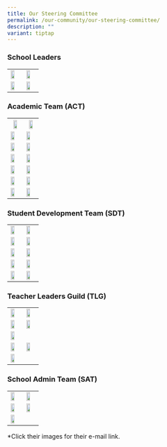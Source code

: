 ```yaml
---
title: Our Steering Committee
permalink: /our-community/our-steering-committee/
description: ""
variant: tiptap
---
```

<h3>School Leaders</h3>
<table>
<tbody>
<tr>
<td rowspan="1" colspan="1"><a class="isomer-image-wrapper" href="mailto: Townsvilleps@moe.edu.sg"><img style="width: 65%;" height="auto" width="100%" alt="" src="/images/School Leaders/mr eddie foo.jpg"></a>
</td>
<td rowspan="1" colspan="1"><a class="isomer-image-wrapper" href="mailto: Townsvilleps@moe.edu.sg"><img style="width: 65%;" height="auto" width="100%" alt="" src="/images/School Leaders/ms lynette fernandez.jpg"></a>
</td>
</tr>
<tr>
<td rowspan="1" colspan="1"><a class="isomer-image-wrapper" href="mailto: Townsvilleps@moe.edu.sg"><img style="width: 65%;" height="auto" width="100%" alt="" src="/images/School Leaders/mr sunny ho.jpg"></a>
</td>
<td rowspan="1" colspan="1"><a class="isomer-image-wrapper" href="mailto: Townsvilleps@moe.edu.sg"><img style="width: 65%;" height="auto" width="100%" alt="" src="/images/School Leaders/mr martin velan anthony.jpg"></a>
</td>
</tr>
</tbody>
</table>
<h3>Academic Team (ACT)</h3>
<table>
<tbody>
<tr>
<th rowspan="1" colspan="1"><a class="isomer-image-wrapper" href="mailto: Townsvilleps@moe.edu.sg"><img style="width: 65%;" height="auto" width="100%" alt="" src="/images/School Leaders/Mr_Sunny_Ho_2.jpg"></a>
</th>
<th rowspan="1" colspan="1"><a class="isomer-image-wrapper" href="mailto: ong_chor_meng@moe.edu.sg"><img style="width: 65%;" height="auto" width="100%" alt="" src="/images/Teaching Staff/Ms_Ong_Chor_Meng_2.jpg"></a>
</th>
</tr>
<tr>
<td rowspan="1" colspan="1"><a class="isomer-image-wrapper" href="mailto: shanthi_deenathayalan@moe.edu.sg"><img style="width: 65%;" height="auto" width="100%" alt="" src="/images/Teaching Staff/Mdm_Shanthi_Deenathayalan_2.jpg"></a>
</td>
<td rowspan="1" colspan="1"><a class="isomer-image-wrapper" href="mailto: lye_choon_hwan@moe.edu.sg"><img style="width: 65%;" height="auto" width="100%" alt="" src="/images/Teaching Staff/2023_mdm lye choon hwan-final.jpg"></a>
</td>
</tr>
<tr>
<td rowspan="1" colspan="1"><a class="isomer-image-wrapper" href="ong_peck_har@moe.edu.sg"><img style="width: 65%;" height="auto" width="100%" alt="" src="/images/Teaching Staff/2023_mrs lee peck har-final.jpg"></a>
</td>
<td rowspan="1" colspan="1"><a class="isomer-image-wrapper" href="rachel_tan_hsu_sze-ern@moe.edu.sg"><img style="width: 65%;" height="auto" width="100%" alt="" src="/images/Teaching Staff/2023_mrs rachel long.jpg"></a>
</td>
</tr>
<tr>
<td rowspan="1" colspan="1"><a class="isomer-image-wrapper" href="mailto: lee_boon_haw_jeremy@moe.edu.sg"><img style="width: 65%;" height="auto" width="100%" alt="" src="/images/Teaching Staff/2023_mr jeremy lee-final.jpg"></a>
</td>
<td rowspan="1" colspan="1"><a class="isomer-image-wrapper" href="mailto: ong_hui_min_felicia@moe.edu.sg"><img style="width: 65%;" height="auto" width="100%" alt="" src="/images/Teaching Staff/ms felicia ong.jpg"></a>
</td>
</tr>
<tr>
<td rowspan="1" colspan="1"><a class="isomer-image-wrapper" href="mailto: chew_hua_jie@moe.edu.sg"><img style="width: 65%;" height="auto" width="100%" alt="" src="/images/Teaching Staff/Mrs_Lim_Chew_Hua_Jie_2.jpg"></a>
</td>
<td rowspan="1" colspan="1"><a class="isomer-image-wrapper" href="mailto: madhavi_chandramohan@moe.edu.sg"><img style="width: 65%;" height="auto" width="100%" alt="" src="/images/Teaching Staff/Ms_Madhavi_Chandramohan_2.jpg"></a>
</td>
</tr>
<tr>
<td rowspan="1" colspan="1"><a class="isomer-image-wrapper" href="mailto: ang_shi_yin_pearl@moe.edu.sg"><img style="width: 65%;" height="auto" width="100%" alt="" src="/images/Teaching Staff/2023_mrs pearl phua-final.jpg"></a>
</td>
<td rowspan="1" colspan="1"><a class="isomer-image-wrapper" href="mailto: pei_cihui_pamela@moe.edu.sg"><img style="width: 65%;" height="auto" width="100%" alt="" src="/images/Teaching Staff/2023_mrs pamela chan.jpg"></a>
</td>
</tr>
<tr>
<td rowspan="1" colspan="1"><a class="isomer-image-wrapper" href="mailto: vemalan_elangovan@moe.edu.sg"><img style="width: 65%;" height="auto" width="100%" alt="" src="/images/Teaching Staff/mr vemalan s_o elangovan.jpg"></a>
</td>
<td rowspan="1" colspan="1"><a class="isomer-image-wrapper" href="mailto: sng_rong_long_ben@moe.edu.sg"><img style="width: 65%;" height="auto" width="100%" alt="" src="/images/Teaching Staff/mr ben sng.jpg"></a>
</td>
</tr>
</tbody>
</table>
<h3>Student Development Team (SDT)</h3>
<table>
<tbody>
<tr>
<td rowspan="1" colspan="1"><a class="isomer-image-wrapper" href="mailto: Townsvilleps@moe.edu.sg"><img style="width: 65%;" height="auto" width="100%" alt="" src="/images/School Leaders/Ms_Lynette_Fernandez_2.jpg"></a>
</td>
<td rowspan="1" colspan="1"><a class="isomer-image-wrapper" href="debbie_poon_ee_le@moe.edu.sg"><img style="width: 65%;" height="auto" width="100%" src="/images/Teaching%20Staff/2023_mrs%20debbie%20lau.jpg"></a>
</td>
</tr>
<tr>
<td rowspan="1" colspan="1"><a class="isomer-image-wrapper" href="mailto: muhammad_b_ali@moe.edu.sg"><img style="width:65%" height="auto" width="100%" src="/images/Teaching%20Staff/2023_mr%20muhammad%20bin%20ali.jpg"></a>
</td>
<td rowspan="1" colspan="1"><a class="isomer-image-wrapper" href="mailto: premila_ratnam@moe.edu.sg"><img style="width:65%" height="auto" width="100%" src="/images/Teaching%20Staff/2023_mrs%20premila%20onyekachi.jpg"></a>
</td>
</tr>
<tr>
<td rowspan="1" colspan="1"><a class="isomer-image-wrapper" href="mailto: johnson_chee_john_son@moe.edu.sg"><img style="width:65%" height="auto" width="100%" src="/images/Teaching%20Staff/2023_mr%20johnson%20chee.jpg"></a>
</td>
<td rowspan="1" colspan="1"><a class="isomer-image-wrapper" href="mailto: poh_choon_sian@moe.edu.sg"><img style="width:65%" height="auto" width="100%" src="/images/Teaching%20Staff/mr%20vincent%20poh.jpg"></a>
</td>
</tr>
<tr>
<td rowspan="1" colspan="1"><a class="isomer-image-wrapper" href="mailto: choo_onn_joe@moe.edu.sg"><img style="width:65%" height="auto" width="100%" src="/images/Teaching%20Staff/mr%20joe%20choo-final.jpg"></a>
</td>
<td rowspan="1" colspan="1"><a class="isomer-image-wrapper" href="mailto: suzana_suah@moe.edu.sg"><img style="width:65%" height="auto" width="100%" src="/images/Teaching%20Staff/2023_mdm%20suzana%20bte%20suah.jpg"></a>
</td>
</tr>
<tr>
<td rowspan="1" colspan="1"><a class="isomer-image-wrapper" href="mailto: cheah_loo_hui_hui@moe.edu.sg"><img style="width:65%" height="auto" width="100%" src="/images/Teaching%20Staff/mrs%20cheah-loo%20yin%20hui.jpg"></a>
</td>
<td rowspan="1" colspan="1"><a class="isomer-image-wrapper" href="mailto: toh_xiao_ting@moe.edu.sg"><img style="width:65%" height="auto" width="100%" src="/images/Teaching%20Staff/ms%20toh%20xiao%20ting.jpg"></a>
</td>
</tr>
</tbody>
</table>
<h3>Teacher Leaders Guild (TLG)</h3>
<table>
<tbody>
<tr>
<td rowspan="1" colspan="1"><a class="isomer-image-wrapper" href="mailto: cheh_seok_buay@moe.edu.sg"><img style="width:65%" height="auto" width="100%" src="/images/Teaching%20Staff/2023_mrs%20lek%20seok%20buay.jpg"></a>
</td>
<td rowspan="1" colspan="1"><a class="isomer-image-wrapper" href="mailto: s_nirmala_devi_santhanasamy@moe.edu.sg"><img style="width: 65%;" height="auto" width="100%" alt="" src="/images/Teaching Staff/Mrs_S_Nirmala_FINAL_2.jpg"></a>
</td>
</tr>
<tr>
<td rowspan="1" colspan="1"><a class="isomer-image-wrapper" href="mailto: v_usha_devi@moe.edu.sg"><img style="width: 65%;" height="auto" width="100%" alt="" src="/images/Teaching Staff/Mrs_Usha_Surendran_FINAL_2.jpg"></a>
</td>
<td rowspan="1" colspan="1"><a class="isomer-image-wrapper" href="mailto: chua_sock_eng_theresa@moe.edu.sg"><img style="width:65%" height="auto" width="100%" src="/images/Teaching%20Staff/2023_mrs%20theresa%20wong-final.jpg"></a>
</td>
</tr>
<tr>
<td rowspan="1" colspan="1"><a class="isomer-image-wrapper" href="mailto: latha_devi@moe.edu.sg"><img style="width:65%" height="auto" width="100%" src="/images/Teaching%20Staff/2023_mrs%20latha%20joseph.jpg"></a>
</td>
<td rowspan="1" colspan="1">
<p></p>
</td>
</tr>
<tr>
<td rowspan="1" colspan="1"><a class="isomer-image-wrapper" href="mailto: tan_maggie@moe.edu.sg"><img style="width: 65%;" height="auto" width="100%" alt="" src="/images/Teaching Staff/Mrs_Maggie_Tan_2.jpg"></a>
</td>
<td rowspan="1" colspan="1"><a class="isomer-image-wrapper" href="mailto: teh_wei_ming_john@moe.edu.sg"><img style="width: 65%;" height="auto" width="100%" alt="" src="/images/Teaching Staff/Mr_John_Teh_Wei_Ming_2.jpg"></a>
</td>
</tr>
<tr>
<td rowspan="1" colspan="1"><a class="isomer-image-wrapper" href="mailto: siti_wazirah_daud@moe.edu.sg"><img style="width: 65%;" height="auto" width="100%" alt="" src="/images/Teaching Staff/Mrs_Wazirah_Covas_2.jpg"></a>
</td>
<td rowspan="1" colspan="1">
<p></p>
</td>
</tr>
</tbody>
</table>
<h3>School Admin Team (SAT)</h3>
<table>
<tbody>
<tr>
<td rowspan="1" colspan="1"><a class="isomer-image-wrapper" href="mailto: Townsvilleps@moe.edu.sg"><img style="width: 65%;" height="auto" width="100%" alt="" src="/images/School Leaders/Mr_Martin_Velan_Anthony_2.jpg"></a>
</td>
<td rowspan="1" colspan="1"><a class="isomer-image-wrapper" href="mailto: Townsvilleps@moe.edu.sg"><img style="width: 65%;" height="auto" width="100%" alt="" src="/images/EAS Staff/Ms_Candy_Heng_Cheng_Peng_2.jpg"></a>
</td>
</tr>
<tr>
<td rowspan="1" colspan="1"><a class="isomer-image-wrapper" href="mailto: Townsvilleps@moe.edu.sg"><img style="width:65%" height="auto" width="100%" src="/images/EAS%20Staff/2023_mdm%20nancy%20koh%20mei%20chin.jpg"></a>
</td>
<td rowspan="1" colspan="1"><a class="isomer-image-wrapper" href="mailto: Townsvilleps@moe.edu.sg"><img style="width:65%" height="auto" width="100%" src="/images/EAS%20Staff/2023_mr%20mohammad%20zhafrie%20bin%20jalil-final.jpg"></a>
</td>
</tr>
<tr>
<td rowspan="1" colspan="1"><a class="isomer-image-wrapper" href="mailto: Townsvilleps@moe.edu.sg"><img style="width:65%" height="auto" width="100%" src="/images/EAS%20Staff/2023_mr%20hadi%20asyaari%20bin%20ahmad.jpg"></a>
</td>
<td rowspan="1" colspan="1">
<p></p>
</td>
</tr>
</tbody>
</table>
<p>*Click their images for their e-mail link.</p>